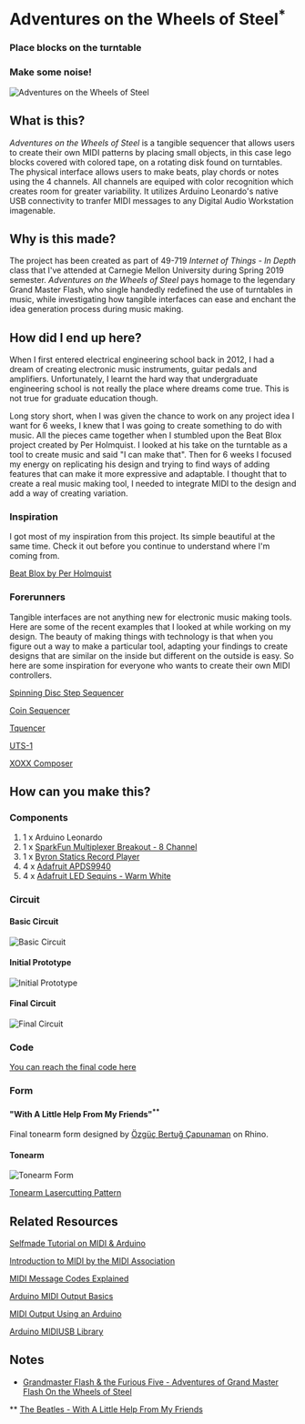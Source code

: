 # Adventures on the Wheels of Steel<sup>*</sup>

### Place blocks on the turntable

### Make some noise!

![Adventures on the Wheels of Steel](/Images/completed1.JPG)

## What is this?

*Adventures on the Wheels of Steel* is a tangible sequencer that allows users to create their own MIDI patterns by placing small objects, in this case lego blocks covered with colored tape, on a rotating disk found on turntables. The physical interface allows users to make beats, play chords or notes using the 4 channels. All channels are equiped with color recognition which creates room for greater variability. It utilizes Arduino Leonardo's native USB connectivity to tranfer MIDI messages to any Digital Audio Workstation imagenable. 
 
## Why is this made? 

The project has been created as part of 49-719 *Internet of Things - In Depth* class that I've attended at Carnegie Mellon University during Spring 2019 semester. *Adventures on the Wheels of Steel* pays homage to the legendary Grand Master Flash, who single handedly redefined the use of turntables in music, while investigating how tangible interfaces can ease and enchant the idea generation process during music making. 

## How did I end up here?

When I first entered electrical engineering school back in 2012, I had a dream of creating electronic music instruments, guitar pedals and amplifiers. Unfortunately, I learnt the hard way that undergraduate engineering school is not really the place where dreams come true. This is not true for graduate education though.

Long story short, when I was given the chance to work on any project idea I want for 6 weeks, I knew that I was going to create something to do with music. All the pieces came together when I stumbled upon the Beat Blox project created by Per Holmquist. I looked at his take on the turntable as a tool to create music and said "I can make that". Then for 6 weeks I focused my energy on replicating his design and trying to find ways of adding features that can make it more expressive and adaptable. I thought that to create a real music making tool, I needed to integrate MIDI to the design and add a way of creating variation.  

### Inspiration

I got most of my inspiration from this project. Its simple beautiful at the same time. Check it out before you continue to understand where I'm coming from.

[Beat Blox by Per Holmquist](https://open.spotify.com/track/7xMzNQkDzu3JZkhURGvH7p?si=wFec3MJkSc-wyBhV8cBQGQ)

### Forerunners

Tangible interfaces are not anything new for electronic music making tools. Here are some of the recent examples that I looked at while working on my design. The beauty of making things with technology is that when you figure out a way to make a particular tool, adapting your findings to create designs that are similar on the inside but different on the outside is easy. So here are some inspiration for everyone who wants to create their own MIDI controllers.   

[Spinning Disc Step Sequencer](https://learn.adafruit.com/spinning-disc-step-sequencer/overview)

[Coin Sequencer](http://www.varal.org/coinsequencer/)

[Tquencer](https://jensvetter.de/files/pdf/tquencer_acm.pdf)

[UTS-1](https://www.youtube.com/watch?v=3NAn9fSdh8M)

[XOXX Composer](http://xoxxcomposer.axelbluhme.se/)

## How can you make this? 



### Components

1. 1 x Arduino Leonardo
1. 1 x [SparkFun Multiplexer Breakout - 8 Channel](https://www.sparkfun.com/products/13906)
1. 1 x [Byron Statics Record Player](https://www.amazon.com/gp/product/B07J2NZLZS/ref=ppx_yo_dt_b_asin_title_o03_s00?ie=UTF8&psc=1)
1. 4 x [Adafruit APDS9940](https://www.adafruit.com/product/3595) 
1. 4 x [Adafruit LED Sequins - Warm White](https://www.adafruit.com/product/1758)

### Circuit 

#### Basic Circuit 

![Basic Circuit](/Schematics/tonearm_basic.png)

#### Initial Prototype

![Initial Prototype](/Schematics/tonearm_prototype.png)

#### Final Circuit

![Final Circuit](/Schematics/tonearm_final.png)

### Code

[You can reach the final code here](/Code/tonearm.ino)

### Form  

#### "With A Little Help From My Friends"<sup>**</sup>

Final tonearm form designed by [Özgüç Bertuğ Çapunaman](https://github.com/ozgucbertug) on Rhino.

#### Tonearm

![Tonearm Form](/Form/tonearm.gif)

[Tonearm Lasercutting Pattern](tonearm.dxf)

## Related Resources

[Selfmade Tutorial on MIDI & Arduino](https://github.com/cemergin/Adventures-on-the-Wheels-of-Steel/blob/master/Tutorials/MIDI101_%231.md)

[Introduction to MIDI by the MIDI Association](https://www.midi.org/images/easyblog_articles/43/intromidi.pdf)

[MIDI Message Codes Explained](http://www.songstuff.com/recording/article/midi_message_format/)

[Arduino MIDI Output Basics](https://www.midi.org/articles-old/arduino-midi-output-basics)

[MIDI Output Using an Arduino](http://itp.nyu.edu/physcomp/labs/labs-serial-communication/lab-midi-output-using-an-arduino/)

[Arduino MIDIUSB Library](https://www.arduino.cc/en/Reference/MIDIUSB)

## Notes

* [Grandmaster Flash & the Furious Five - Adventures of Grand Master Flash On the Wheels of Steel](https://open.spotify.com/track/7xMzNQkDzu3JZkhURGvH7p?si=wFec3MJkSc-wyBhV8cBQGQ)

** [The Beatles - With A Little Help From My Friends](https://open.spotify.com/track/2RnPATK99oGOZygnD2GTO6?si=fi9PeBmyTsGBMCBx69-2zQ)

